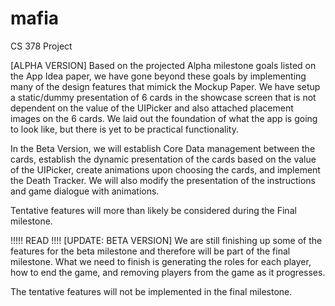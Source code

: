 mafia
=====

CS 378 Project

[ALPHA VERSION] Based on the projected Alpha milestone goals listed on the App Idea paper, we have gone beyond these goals by implementing many of the design features that mimick the Mockup Paper. We have setup a static/dummy presentation of 6 cards in the showcase screen that is not dependent on the value of the UIPicker and also attached placement images on the 6 cards. We laid out the foundation of what the app is going to look like, but there is yet to be practical functionality.

In the Beta Version, we will establish Core Data management between the cards, establish the dynamic presentation of the cards based on the value of the UIPicker, create animations upon choosing the cards, and implement the Death Tracker. We will also modify the presentation of the instructions and game dialogue with animations.

Tentative features will more than likely be considered during the Final milestone.


!!!!! READ !!!!
[UPDATE: BETA VERSION] We are still finishing up some of the features for the beta milestone and therefore will be part of the final milestone. What we need to finish is generating the roles for each player, how to end the game, and removing players from the game as it progresses.

The tentative features will not be implemented in the final milestone.

